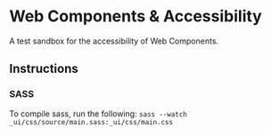# Web Components & Accessibility

A test sandbox for the accessibility of Web Components.

## Instructions

### SASS
To compile sass, run the following:
`sass --watch _ui/css/source/main.sass:_ui/css/main.css`

